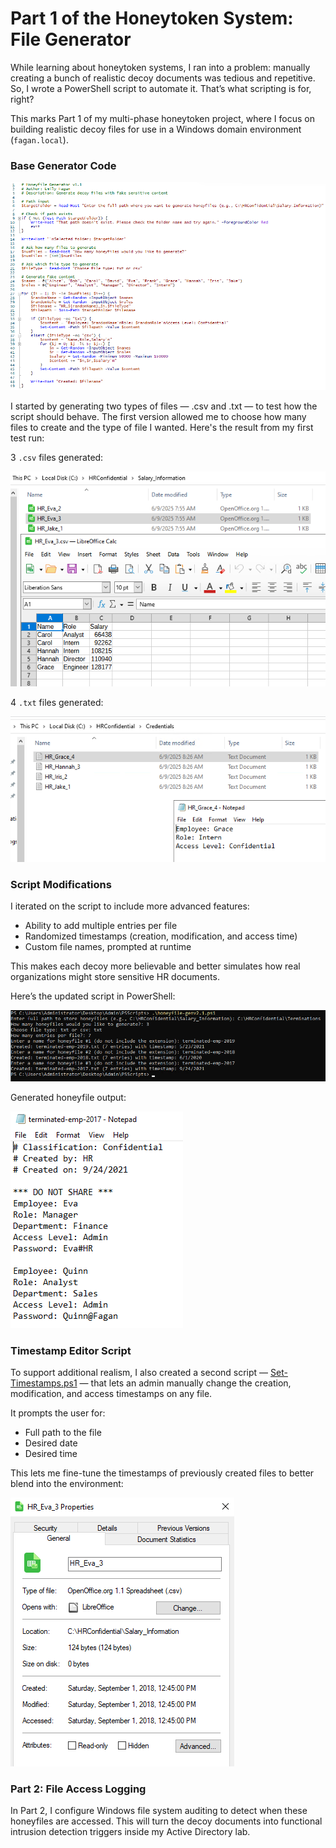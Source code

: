 # Part 1 of the Honeytoken System: File Generator

While learning about honeytoken systems, I ran into a problem: manually creating a bunch of realistic decoy documents was tedious and repetitive. So, I wrote a PowerShell script to automate it. That’s what scripting is for, right?     

This marks Part 1 of my multi-phase honeytoken project, where I focus on building realistic decoy files for use in a Windows domain environment (`fagan.local`).         



### Base Generator Code

![image1](images/basecode.png)     


I started by generating two types of files — .csv and .txt — to test how the script should behave. The first version allowed me to choose how many files to create and the type of file I wanted. Here's the result from my first test run:     

3 `.csv` files generated:      

![image2](images/v1.0csv.png)         


4 `.txt` files generated:      

![image3](images/v1.1txt.png)         



### Script Modifications

I iterated on the script to include more advanced features:     
- Ability to add multiple entries per file
- Randomized timestamps (creation, modification, and access time)
- Custom file names, prompted at runtime      

This makes each decoy more believable and better simulates how real organizations might store sensitive HR documents.      

Here’s the updated script in PowerShell:          

![image4](images/2.1script.png)      

Generated honeyfile output:       

![image5](images/2.1terminated.png)     



### Timestamp Editor Script

To support additional realism, I also created a second script — [Set-Timestamps.ps1](./Set-Timestamps.ps1) — that lets an admin manually change the creation, modification, and access timestamps on any file.       

It prompts the user for:       
- Full path to the file
- Desired date
- Desired time

This lets me fine-tune the timestamps of previously created files to better blend into the environment:        

![image3](images/eva-modify.png)     



### Part 2: File Access Logging

In Part 2, I configure Windows file system auditing to detect when these honeyfiles are accessed. This will turn the decoy documents into functional intrusion detection triggers inside my Active Directory lab.         
